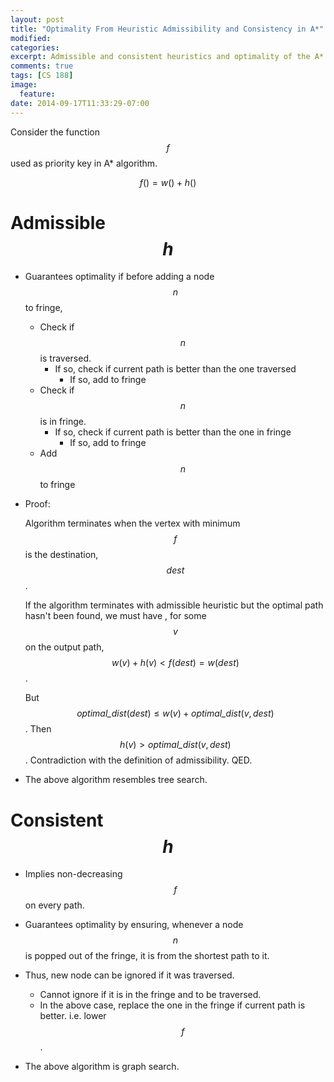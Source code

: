 ```yaml
---
layout: post
title: "Optimality From Heuristic Admissibility and Consistency in A*"
modified:
categories:
excerpt: Admissible and consistent heuristics and optimality of the A* algorithm.
comments: true
tags: [CS 188]
image:
  feature:
date: 2014-09-17T11:33:29-07:00
---
```


Consider the function $$f$$ used as priority key in A* algorithm.

$$
f() = w() + h()
$$

# Admissible $$h$$

+ Guarantees optimality if before adding a node $$n$$ to fringe,
    + Check if $$n$$ is traversed.
        + If so, check if current path is better than the one traversed
            + If so, add to fringe
    + Check if $$n$$ is in fringe.
        + If so, check if current path is better than the one in fringe
            + If so, add to fringe
    + Add $$n$$ to fringe

+ Proof:

    Algorithm terminates when the vertex with minimum $$f$$ is the destination, $$dest$$.

    If the algorithm terminates with admissible heuristic but the optimal path hasn't been found, we must have , for some $$v$$ on the output path, $$w(v) + h(v) < f(dest) = w(dest)$$.

    But $$\textit{optimal_dist}(dest) \leqslant w(v) + \textit{optimal_dist}(v, dest)$$. Then $$h(v) > \textit{optimal_dist}(v, dest)$$. Contradiction with the definition of admissibility. QED.

+ The above algorithm resembles tree search.

# Consistent $$h$$

+ Implies non-decreasing $$f$$ on every path.

+ Guarantees optimality by ensuring, whenever a node $$n$$ is popped out of the fringe, it is from the shortest path to it.

+ Thus, new node can be ignored if it was traversed.
    + Cannot ignore if it is in the fringe and to be traversed.
    + In the above case, replace the one in the fringe if current path is better. i.e. lower $$f$$.

+ The above algorithm is graph search.